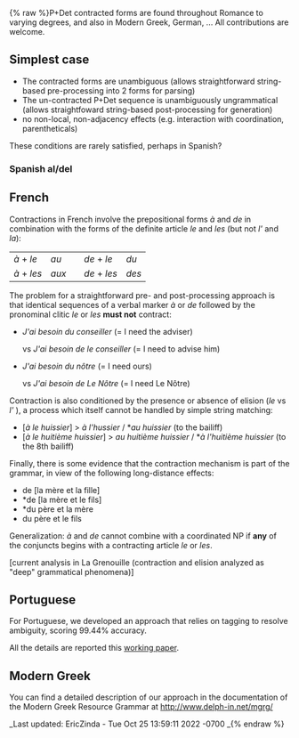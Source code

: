 {% raw %}P+Det contracted forms are found throughout Romance to varying degrees,
and also in Modern Greek, German, ... All contributions are welcome.

## Simplest case

- The contracted forms are unambiguous (allows straightforward
string-based pre-processing into 2 forms for parsing)
- The un-contracted P+Det sequence is unambiguously ungrammatical
(allows straightfoward string-based post-processing for generation)
- no non-local, non-adjacency effects (e.g. interaction with
coordination, parentheticals)

These conditions are rarely satisfied, perhaps in Spanish?

### Spanish al/del

## French

Contractions in French involve the prepositional forms *à* and *de* in
combination with the forms of the definite article *le* and *les* (but
not *l'* and *la*):

|             |       |     |              |       |
|-------------|-------|-----|--------------|-------|
| *à* + *le*  | *au*  |     | *de* + *le*  | *du*  |
| *à* + *les* | *aux* |     | *de* + *les* | *des* |

The problem for a straightforward pre- and post-processing approach is
that identical sequences of a verbal marker *à* or *de* followed by the
pronominal clitic *le* or *les* **must not** contract:

- *J'ai besoin du conseiller* (= I need the adviser)
  
  vs *J'ai besoin de le conseiller* (= I need to advise him)
- *J'ai besoin du nôtre* (= I need ours)
  
  vs *J'ai besoin de Le Nôtre* (= I need Le Nôtre)

Contraction is also conditioned by the presence or absence of elision
(*le* vs *l'* ), a process which itself cannot be handled by simple
string matching:

- \[*à le huissier*\] &gt; *à l'hussier* / \**au huissier* (to the
bailiff)
- \[*à le huitième huissier*\] &gt; *au huitième huissier* / \**à
l'huitième huissier* (to the 8th bailiff)

Finally, there is some evidence that the contraction mechanism is part
of the grammar, in view of the following long-distance effects:

- de \[la mère et la fille\]
- \*de \[la mère et le fils\]
- \*du père et la mère
- du père et le fils

Generalization: *à* and *de* cannot combine with a coordinated NP if
**any** of the conjuncts begins with a contracting article *le* or
*les*.

\[current analysis in La Grenouille (contraction and elision analyzed as
"deep" grammatical phenomena)\]

## Portuguese

For Portuguese, we developed an approach that relies on tagging to
resolve ambiguity, scoring 99.44% accuracy.

All the details are reported this [working
paper](http://www.di.fc.ul.pt/tech-reports/03-4.pdf).

## Modern Greek

You can find a detailed description of our approach in the documentation
of the Modern Greek Resource Grammar at <http://www.delph-in.net/mgrg/>

_Last updated: EricZinda - Tue Oct 25 13:59:11 2022 -0700
_{% endraw %}